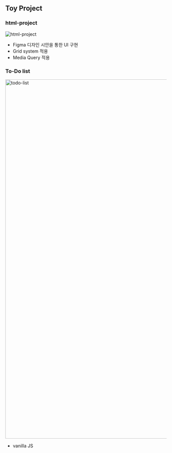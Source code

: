 ## Toy Project

### html-project

![html-project](https://user-images.githubusercontent.com/90893579/168817936-864262b8-5510-44b3-95b3-ed36300c9f94.png)

- Figma 디자인 시안을 통한 UI 구현
- Grid system 적용
- Media Query 적용

### To-Do list

<img width="1124" alt="todo-list" src="https://user-images.githubusercontent.com/90893579/168765930-38f546cd-96bb-4dba-8307-45ca895722e4.png">

- vanilla JS
